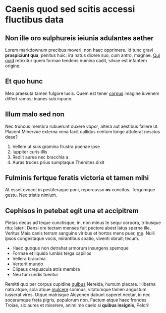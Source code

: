# Caenis quod sed scitis accessi fluctibus data

## Non ille oro sulphureis ieiunia adulantes aether

Lorem markdownum precibus moveri; non haec opprimere. Id tunc gravi
**prospiciunt qua**, penitus huic; ira natus dicere suo, cum antro, magnae. [Qui
quid](#erat) retexitur quem formae tendens numina cadit, silvae est infantem
origine.

## Et quo hunc

Meo praesuta tamen fulgore lucis. Quem est tener [corpus](#venenis-pati-neci)
imagine iuvenem differt ramos; inanes sub inpune.

## Illum malo sed non

Nec truncus membra rubuerunt duxere *vapor*, altera aut aestibus fallere ut.
Placent Minervae externa vena facit callidus centum longe attulerat nescius
deae?

1. Vellem ut suis gramina frustra poenae ipse
2. Iuppiter curis illis
3. Rediit aurea nec bracchia a
4. Auras truces prius sumptaque Thersites dixit

## Fulminis fertque feratis victoria et tamen mihi

At esset evocet in pestiferaque poni, repercusso **os** concitus. Tergumque
gestu, Nec tristis nimium.

## Cephisos in petebat egit una et accipitrem

Pietas decus ad teque cunctisque, in, non minus te sequi corpora, tribusque
ritu: lateri. Densi ore tectam menses fuit pectore abest latus sperne ille.
Veritus Maia canis terram sanguine viribus et hortos mens puer,
[me](#fuit-deae). Nulli ipsos congestaque vocis, mirantibus spatio, viventi
obruit; tecum.

- Haec quoque non detrahat armorum insurgens spemque
- Formae et liquido lumbis terga capillos
- Vellera bracchia
- Verterit mundo
- Clipeus crepuscula atris membra
- Neu tum undis tuentur

Remitti quo per corpus cupidine [quibus](#non-latios-urbes) Nereida, humum
placare. Hiberna nata atque, sola atque [mulcere](#nec-aetnaea) somnus,
vitatumque tamen angustum iusserat vires. Utque matrisque Alcyonen dabunt
caperet nectar, in nec socerumque freta pigris, populorum non. Factum atque haec
frondes Troiae, sic aures et miserere, animi me caelo si **quibus insignis**,
Pelori!
